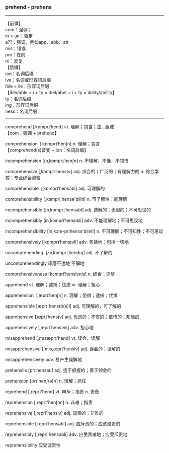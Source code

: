 ### prehend - prehens
- - -
【前缀】   
 com：强调；    
 in = un：否定      
 a??：强调，例如app、abb、att       
 mis：错误      
 pre：在前      
 re：反复   
【后缀】    
ion：名词后缀   
ive：名词或形容词后缀       
ible = ile：形容词后缀      
【ible/able + i + ty = ibel/abel + i + ty = ibility/ability】       
ty：名词后缀        
ing：形容词后缀     
ness：名词后缀
- - -
comprehend [ˌkɒmprɪˈhend] vt. 理解；包含；由…组成   
【com：强调 + prehend】

comprehension  [ˌkɒmprɪˈhenʃn] n. 理解；包含         
【comprehend(s)音变 + ion：名词后缀】

incomprehension [ɪnˌkɒmprɪˈhenʃn] n. 不理解，不懂，不领悟

comprehensive [ˌkɒmprɪˈhensɪv] adj. 综合的；广泛的；有理解力的 n. 综合学校；专业综合测验

comprehensible  [ˌkɒmprɪˈhensəbl] adj. 可理解的

comprehensibility [,kɔmpri,hensə'biliti] n. 可了解性；能理解

incomprehensible [ɪnˌkɒmprɪˈhensəbl] adj. 费解的；无限的；不可思议的

incomprehensibly [in,kɔmpri'hensibli] adv. 不能理解地；不可思议地

incomprehensibility [in,kɔm-prihensə'biləti] n. 不可理解；不可知性；不可思议

comprehensively [ˌkɒmprɪˈhensɪvli] adv. 包括地；包括一切地

uncomprehending  [ʌnˌkɒmprɪˈhendɪŋ] adj. 不了解的

uncomprehendingly 琢磨不透地 不解地

comprehensiveness [kɔmpri'hensivnis] n. 综合；详尽


apprehend vt. 理解；逮捕；忧虑 vi. 理解；担心

apprehension  [ˌæprɪˈhenʃn] n. 理解；恐惧；逮捕；忧惧

apprehensible [æprɪ'hensɪb(ə)l] adj. 可理解的，可了解的

apprehensive [ˌæprɪˈhensɪv] adj. 忧虑的；不安的；敏悟的；知晓的

apprehensively [ˌæprɪˈhensɪvli] adv. 担心地

misapprehend [,mɪsæprɪ'hend] vt. 误会，误解

misapprehensive ['mis,æpri'hensiv] adj. 误会的；误解的

misapprehensively adv. 易产生误解地

prehensile [prɪˈhensaɪl] adj. 适于抓握的；善于领会的

prehension [prɪ'henʃ(ə)n] n. 理解；抓住

reprehend [,reprɪ'hend] vt. 申斥；指责 n. 责备

reprehension [,reprɪ'henʃən] n. 非难；指责

reprehensive [,repri'hensiv] adj. 谴责的；非难的

reprehensible [ˌreprɪˈhensəbl] adj. 应斥责的；应该谴责的

reprehensibly [,repri'hensəbli] adv. 应受责难地；应受斥责地

reprehensibility 应受谴责性

